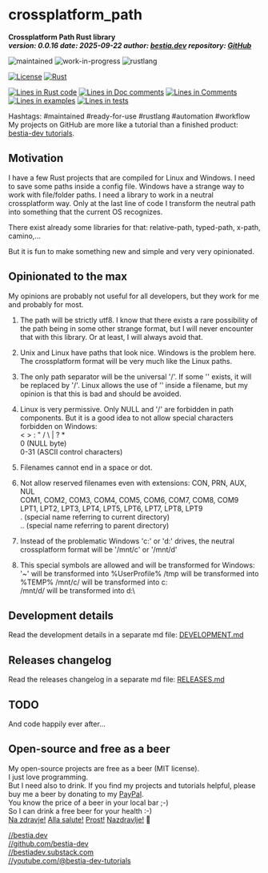<!-- markdownlint-disable MD041 -->
[//]: # (auto_md_to_doc_comments segment start A)

# crossplatform_path

[//]: # (auto_cargo_toml_to_md start)

**Crossplatform Path Rust library**  
***version: 0.0.16 date: 2025-09-22 author: [bestia.dev](https://bestia.dev) repository: [GitHub](https://github.com/bestia-dev/crossplatform_path)***

 ![maintained](https://img.shields.io/badge/maintained-green)
 ![work-in-progress](https://img.shields.io/badge/work_in_progress-yellow)
 ![rustlang](https://img.shields.io/badge/rustlang-orange)

[//]: # (auto_cargo_toml_to_md end)
 
  [![License](https://img.shields.io/badge/license-MIT-blue.svg)](https://github.com/bestia-dev/crossplatform_path/blob/main/LICENSE)
  [![Rust](https://github.com/bestia-dev/crossplatform_path/workflows/rust_fmt_auto_build_test/badge.svg)](https://github.com/bestia-dev/crossplatform_path/)

[//]: # (auto_lines_of_code start)
[![Lines in Rust code](https://img.shields.io/badge/Lines_in_Rust-12-green.svg)]()
[![Lines in Doc comments](https://img.shields.io/badge/Lines_in_Doc_comments-64-blue.svg)]()
[![Lines in Comments](https://img.shields.io/badge/Lines_in_comments-10-purple.svg)]()
[![Lines in examples](https://img.shields.io/badge/Lines_in_examples-22-yellow.svg)]()
[![Lines in tests](https://img.shields.io/badge/Lines_in_tests-0-orange.svg)]()

[//]: # (auto_lines_of_code end)

Hashtags: #maintained #ready-for-use #rustlang #automation #workflow  
My projects on GitHub are more like a tutorial than a finished product: [bestia-dev tutorials](https://github.com/bestia-dev/tutorials_rust_wasm).  

## Motivation

I have a few Rust projects that are compiled for Linux and Windows. I need to save some paths inside a config file. Windows have a strange way to work with file/folder paths. I need a library to work in a neutral crossplatform way. Only at the last line of code I transform the neutral path into something that the current OS recognizes.

There exist already some libraries for that: relative-path, typed-path, x-path, camino,...

But it is fun to make something new and simple and very very opinionated.

## Opinionated to the max

My opinions are probably not useful for all developers, but they work for me and probably for most.

1. The path will be strictly utf8. I know that there exists a rare possibility of the path being in some other strange format, but I will never encounter that with this library. Or at least, I will always avoid that.
2. Unix and Linux have paths that look nice. Windows is the problem here. The crossplatform format will be very much like the Linux paths.
3. The only path separator will be the universal '/'. If some '\' exists, it will be replaced by '/'. Linux allows the use of '\' inside a filename, but my opinion is that this is bad and should be avoided.
4. Linux is very permissive. Only NULL and '/' are forbidden in path components. But it is a good idea to not allow special characters forbidden on Windows:  
< > : " / \ | ? *  
0 (NULL byte)  
0-31 (ASCII control characters)  
5. Filenames cannot end in a space or dot.
6. Not allow reserved filenames even with extensions:
CON, PRN, AUX, NUL  
COM1, COM2, COM3, COM4, COM5, COM6, COM7, COM8, COM9  
LPT1, LPT2, LPT3, LPT4, LPT5, LPT6, LPT7, LPT8, LPT9  
.  (special name referring to current directory)  
.. (special name referring to parent directory)  

7. Instead of the problematic Windows 'c:' or 'd:' drives, the neutral crossplatform format will be '/mnt/c' or '/mnt/d'  
8. This special symbols are allowed and will be transformed for Windows:  
'~'    will be transformed into %UserProfile%
/tmp   will be transformed into %TEMP%
/mnt/c/ will be transformed into c:\
/mnt/d/ will be transformed into d:\

## Development details

Read the development details in a separate md file:
[DEVELOPMENT.md](DEVELOPMENT.md)

## Releases changelog

Read the releases changelog in a separate md file:
[RELEASES.md](RELEASES.md)

## TODO

And code happily ever after...

## Open-source and free as a beer

My open-source projects are free as a beer (MIT license).  
I just love programming.  
But I need also to drink. If you find my projects and tutorials helpful, please buy me a beer by donating to my [PayPal](https://paypal.me/LucianoBestia).  
You know the price of a beer in your local bar ;-)  
So I can drink a free beer for your health :-)  
[Na zdravje!](https://translate.google.com/?hl=en&sl=sl&tl=en&text=Na%20zdravje&op=translate) [Alla salute!](https://dictionary.cambridge.org/dictionary/italian-english/alla-salute) [Prost!](https://dictionary.cambridge.org/dictionary/german-english/prost) [Nazdravlje!](https://matadornetwork.com/nights/how-to-say-cheers-in-50-languages/) 🍻

[//bestia.dev](https://bestia.dev)  
[//github.com/bestia-dev](https://github.com/bestia-dev)  
[//bestiadev.substack.com](https://bestiadev.substack.com)  
[//youtube.com/@bestia-dev-tutorials](https://youtube.com/@bestia-dev-tutorials)  

[//]: # (auto_md_to_doc_comments segment end A)

